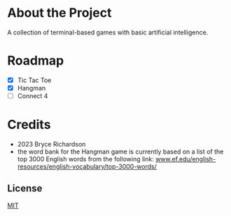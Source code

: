 # About the Project
A collection of terminal-based games with basic artificial intelligence.

# Roadmap
- [x] Tic Tac Toe
- [x] Hangman
- [ ] Connect 4

# Credits
- 2023 Bryce Richardson
- the word bank for the Hangman game is currently based on a list of the top 3000 English words from the following link: www.ef.edu/english-resources/english-vocabulary/top-3000-words/ 

## License

[MIT](https://choosealicense.com/licenses/mit/)